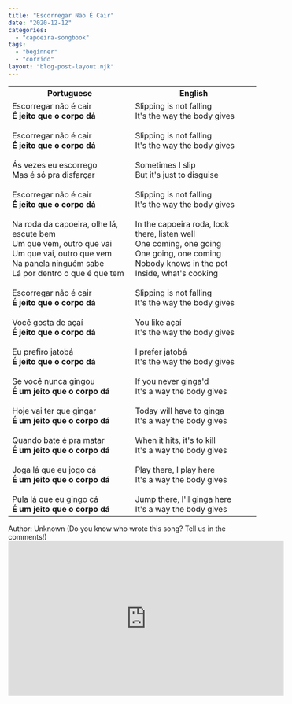 ```yaml
---
title: "Escorregar Não É Cair"
date: "2020-12-12"
categories: 
  - "capoeira-songbook"
tags: 
  - "beginner"
  - "corrido"
layout: "blog-post-layout.njk"
---
```


<table class="capoeira-table">
    <tr class="header-row">
        <th>Portuguese</th>
        <th>English</th>
    </tr>
    <tr>
        <td>Escorregar não é cair<br><strong>É jeito que o corpo dá</strong><br><br>Escorregar não é cair<br><strong>É jeito que o corpo dá</strong><br><br>Ás vezes eu escorrego<br>Mas é só pra disfarçar<br><br>Escorregar não é cair<br><strong>É jeito que o corpo dá</strong><br><br>Na roda da capoeira, olhe lá, escute bem<br>Um que vem, outro que vai<br>Um que vai, outro que vem<br>Na panela ninguém sabe<br>Lá por dentro o que é que tem<br><br>Escorregar não é cair<br><strong>É jeito que o corpo dá</strong><br><br>Você gosta de açaí<br><strong>É jeito que o corpo dá</strong><br><br>Eu prefiro jatobá<br><strong>É jeito que o corpo dá</strong><br><br>Se você nunca gingou<br><strong>É um jeito que o corpo dá</strong><br><br>Hoje vai ter que gingar<br><strong>É um jeito que o corpo dá</strong><br><br>Quando bate é pra matar<br><strong>É um jeito que o corpo dá</strong><br><br>Joga lá que eu jogo cá<br><strong>É um jeito que o corpo dá</strong><br><br>Pula lá que eu gingo cá<br><strong>É um jeito que o corpo dá</strong></td>
        <td>Slipping is not falling<br>It's the way the body gives<br><br>Slipping is not falling<br>It's the way the body gives<br><br>Sometimes I slip<br>But it's just to disguise<br><br>Slipping is not falling<br>It's the way the body gives<br><br>In the capoeira roda, look there, listen well<br>One coming, one going<br>One going, one coming<br>Nobody knows in the pot<br>Inside, what's cooking<br><br>Slipping is not falling<br>It's the way the body gives<br><br>You like açaí<br>It's the way the body gives<br><br>I prefer jatobá<br>It's the way the body gives<br><br>If you never ginga'd<br>It's a way the body gives<br><br>Today will have to ginga<br>It's a way the body gives<br><br>When it hits, it's to kill<br>It's a way the body gives<br><br>Play there, I play here<br>It's a way the body gives<br><br>Jump there, I'll ginga here<br>It's a way the body gives</td>
    </tr>
</table>

<figcaption>
Author: Unknown (Do you know who wrote this song? Tell us in the comments!)
</figcaption>

<iframe width="560" height="315" src="https://www.youtube.com/embed/HlyeZVEU_EI" title="YouTube video player" frameborder="0" allow="accelerometer; autoplay; clipboard-write; encrypted-media; gyroscope; picture-in-picture" allowfullscreen></iframe>